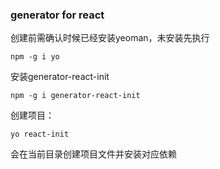 ### generator for react
创建前需确认时候已经安装yeoman，未安装先执行
```
npm -g i yo
```
安装generator-react-init
```
npm -g i generator-react-init
```
创建项目：
```
yo react-init
```
会在当前目录创建项目文件并安装对应依赖
